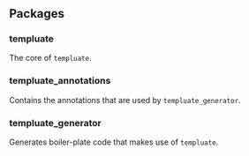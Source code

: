 #

## Packages

### templuate

The core of `templuate`.

### templuate_annotations

Contains the annotations that are used by `templuate_generator`.

### templuate_generator

Generates boiler-plate code that makes use of `templuate`.

